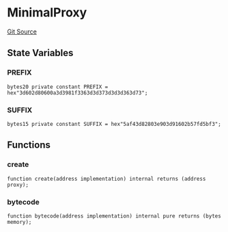 # MinimalProxy
[Git Source](https://github.com/hyperlane-xyz/hyperlane-monorepo/blob/60f321f452052881dce4e22999022e11fc117456/contracts/libs/MinimalProxy.sol)


## State Variables
### PREFIX

```solidity
bytes20 private constant PREFIX = hex"3d602d80600a3d3981f3363d3d373d3d3d363d73";
```


### SUFFIX

```solidity
bytes15 private constant SUFFIX = hex"5af43d82803e903d91602b57fd5bf3";
```


## Functions
### create


```solidity
function create(address implementation) internal returns (address proxy);
```

### bytecode


```solidity
function bytecode(address implementation) internal pure returns (bytes memory);
```

